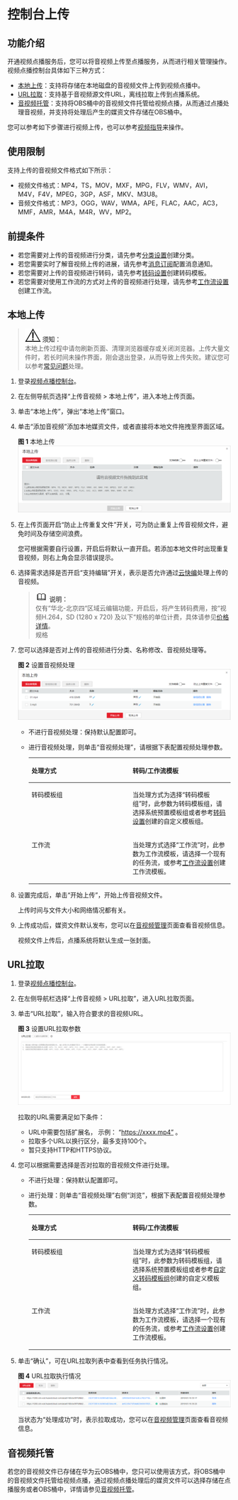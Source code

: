 # 控制台上传<a name="vod_01_0070"></a>

## 功能介绍<a name="section94221532155518"></a>

开通视频点播服务后，您可以将音视频上传至点播服务，从而进行相关管理操作。视频点播控制台具体如下三种方式：

-   [本地上传](#section17454109134614)：支持将存储在本地磁盘的音视频文件上传到视频点播中。
-   [URL拉取](#section17915524521)：支持基于音视频源文件URL，离线拉取上传到点播系统。
-   [音视频托管](#section135123225317)：支持将OBS桶中的音视频文件托管给视频点播，从而通过点播处理音视频，并支持将处理后产生的媒资文件存储在OBS桶中。

您可以参考如下步骤进行视频上传，也可以参考[视频指导](https://bbs.huaweicloud.com/videos/5dee9dd46e6645819b08cbdb7da338dc)来操作。

## 使用限制<a name="section195211098548"></a>

支持上传的音视频文件格式如下所示：

-   视频文件格式：MP4，TS，MOV，MXF，MPG，FLV，WMV，AVI，M4V，F4V，MPEG，3GP，ASF，MKV、M3U8。
-   音频文件格式：MP3，OGG，WAV，WMA，APE，FLAC，AAC，AC3，MMF，AMR，M4A，M4R，WV，MP2。

## 前提条件<a name="section1665812181214"></a>

-   若您需要对上传的音视频进行分类，请先参考[分类设置](分类设置.md)创建分类。
-   若您需要实时了解音视频上传的进展，请先参考[消息订阅](消息订阅.md)配置消息通知。
-   若您需要对上传的音视频进行转码，请先参考[转码设置](转码设置.md)创建转码模板。
-   若您需要对使用工作流的方式对上传的音视频进行处理，请先参考[工作流设置](工作流设置.md)创建工作流。

## 本地上传<a name="section17454109134614"></a>

>![](public_sys-resources/icon-notice.gif) **须知：**   
>本地上传过程中请勿刷新页面、清理浏览器缓存或关闭浏览器。上传大量文件时，若长时间未操作界面，刚会退出登录，从而导致上传失败。建议您可以参考[常见问题](https://support.huaweicloud.com/vod_faq/vod_08_0084.html)处理。  

1.  登录[视频点播控制台](https://console.huaweicloud.com/vod)。
2.  在左侧导航页选择“上传音视频 \> 本地上传”，进入本地上传页面。
3.  单击“本地上传”，弹出“本地上传”窗口。
4.  单击“添加音视频”添加本地媒资文件，或者直接将本地文件拖拽至界面区域。

    **图 1**  本地上传<a name="fig9241265352"></a>  
    ![](figures/本地上传.png "本地上传")

5.  在上传页面开启“防止上传重复文件”开关，可为防止重复上传音视频文件，避免时间及存储空间浪费。

    您可根据需要自行设置，开启后将默认一直开启。若添加本地文件时出现重复音视频，则右上角会显示错误提示。

6.  选择需求选择是否开启“支持编辑”开关，表示是否允许通过[云快编](云快编.md)处理上传的音视频。

    >![](public_sys-resources/icon-note.gif) **说明：**   
    >仅有“华北-北京四“区域云编辑功能，开启后，将产生转码费用，按“视频H.264，SD \(1280 x 720\) 及以下“规格的单位计费，具体请参见[价格详情](https://www.huaweicloud.com/pricing.html?tab=detail#/vod)。  
    >规格  

7.  您可以选择是否对上传的音视频进行分类、名称修改、音视频处理等。

    **图 2**  设置音视频处理<a name="fig11566141193515"></a>  
    ![](figures/设置音视频处理.png "设置音视频处理")

    -   不进行音视频处理：保持默认配置即可。
    -   进行音视频处理，则单击“音视频处理”，请根据下表配置视频处理参数。

        <a name="table8485172611527"></a>
        <table><thead align="left"><tr id="row1148512619521"><th class="cellrowborder" valign="top" width="50%" id="mcps1.1.3.1.1"><p id="p1748632612524"><a name="p1748632612524"></a><a name="p1748632612524"></a>处理方式</p>
        </th>
        <th class="cellrowborder" valign="top" width="50%" id="mcps1.1.3.1.2"><p id="p3486182611529"><a name="p3486182611529"></a><a name="p3486182611529"></a>转码/工作流模板</p>
        </th>
        </tr>
        </thead>
        <tbody><tr id="row5486102610520"><td class="cellrowborder" valign="top" width="50%" headers="mcps1.1.3.1.1 "><p id="p94861626125219"><a name="p94861626125219"></a><a name="p94861626125219"></a>转码模板组</p>
        </td>
        <td class="cellrowborder" valign="top" width="50%" headers="mcps1.1.3.1.2 "><p id="p5486112613524"><a name="p5486112613524"></a><a name="p5486112613524"></a>当处理方式为选择“转码模板组”时，此参数为转码模板组，请选择系统预置模板组或者参考<a href="转码设置.md">转码设置</a>创建的自定义模板组。</p>
        </td>
        </tr>
        <tr id="row134861126165211"><td class="cellrowborder" valign="top" width="50%" headers="mcps1.1.3.1.1 "><p id="p5486526105220"><a name="p5486526105220"></a><a name="p5486526105220"></a>工作流</p>
        </td>
        <td class="cellrowborder" valign="top" width="50%" headers="mcps1.1.3.1.2 "><p id="p1648622611528"><a name="p1648622611528"></a><a name="p1648622611528"></a>当处理方式选择“工作流”时，此参数为工作流模板，请选择一个现有的任务流，或参考<a href="工作流设置.md">工作流设置</a>创建工作流模板。</p>
        </td>
        </tr>
        </tbody>
        </table>

8.  设置完成后，单击“开始上传”，开始上传音视频文件。

    上传时间与文件大小和网络情况都有关。

9.  上传成功后，媒资文件默认发布，您可以在[音视频管理](音视频管理.md)页面查看音视频信息。

    视频文件上传后，点播系统将默认生成一张封面。


## URL拉取<a name="section17915524521"></a>

1.  登录[视频点播控制台](https://console.huaweicloud.com/vod)。
2.  在左侧导航栏选择“上传音视频 \> URL拉取”，进入URL拉取页面。
3.  单击“URL拉取”，输入符合要求的音视频URL。

    **图 3**  设置URL拉取参数<a name="fig1554603473518"></a>  
    ![](figures/设置URL拉取参数.png "设置URL拉取参数")

    拉取的URL需要满足如下条件：

    -   URL中需要包括扩展名， 示例： “https://xxxx.mp4” 。
    -   拉取多个URL以换行区分，最多支持100个。
    -   暂只支持HTTP和HTTPS协议。

4.  您可以根据需要选择是否对拉取的音视频文件进行处理。
    -   不进行处理：保持默认配置即可。

    -   进行处理：则单击“音视频处理”右侧“浏览”，根据下表配置音视频处理参数。

        <a name="table1681316446016"></a>
        <table><thead align="left"><tr id="row981317441006"><th class="cellrowborder" valign="top" width="50%" id="mcps1.1.3.1.1"><p id="p15813154416017"><a name="p15813154416017"></a><a name="p15813154416017"></a>处理方式</p>
        </th>
        <th class="cellrowborder" valign="top" width="50%" id="mcps1.1.3.1.2"><p id="p1181324414016"><a name="p1181324414016"></a><a name="p1181324414016"></a>转码/工作流模板</p>
        </th>
        </tr>
        </thead>
        <tbody><tr id="row178133447019"><td class="cellrowborder" valign="top" width="50%" headers="mcps1.1.3.1.1 "><p id="p188131344202"><a name="p188131344202"></a><a name="p188131344202"></a>转码模板组</p>
        </td>
        <td class="cellrowborder" valign="top" width="50%" headers="mcps1.1.3.1.2 "><p id="p16813544704"><a name="p16813544704"></a><a name="p16813544704"></a>当处理方式为选择“转码模板组”时，此参数为转码模板组，请选择系统预置模板组或者参考<a href="转码设置.md#section482219141611">自定义转码模板组</a>创建的自定义模板组。</p>
        </td>
        </tr>
        <tr id="row168137441706"><td class="cellrowborder" valign="top" width="50%" headers="mcps1.1.3.1.1 "><p id="p178136448012"><a name="p178136448012"></a><a name="p178136448012"></a>工作流</p>
        </td>
        <td class="cellrowborder" valign="top" width="50%" headers="mcps1.1.3.1.2 "><p id="p188130441301"><a name="p188130441301"></a><a name="p188130441301"></a>当处理方式选择“工作流”时，此参数为工作流模板，请选择一个现有的任务流，或参考<a href="工作流设置.md">工作流设置</a>创建工作流模板。</p>
        </td>
        </tr>
        </tbody>
        </table>

5.  单击“确认”，可在URL拉取列表中查看到任务执行情况。

    **图 4**  URL拉取执行情况<a name="fig41011544173712"></a>  
    ![](figures/URL拉取执行情况.png "URL拉取执行情况")

    当状态为“处理成功”时，表示拉取成功，您可以在[音视频管理](音视频管理.md)页面查看音视频信息。


## 音视频托管<a name="section135123225317"></a>

若您的音视频文件已存储在华为云OBS桶中，您只可以使用该方式，将OBS桶中的音视频文件托管给视频点播，通过视频点播处理后的媒资文件可以选择存储在点播服务或者OBS桶中，详情请参见[音视频托管](概述.md)。

